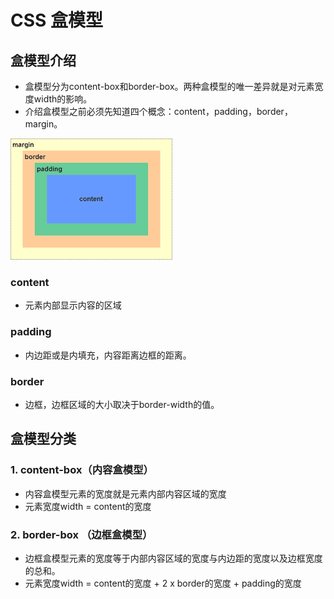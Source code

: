 # CSS 盒模型

## 盒模型介绍

* 盒模型分为content-box和border-box。两种盒模型的唯一差异就是对元素宽度width的影响。
* 介绍盒模型之前必须先知道四个概念：content，padding，border，margin。

![盒模型介绍](./src/images/box-sizing.png)

### content

* 元素内部显示内容的区域

### padding

* 内边距或是内填充，内容距离边框的距离。

### border

* 边框，边框区域的大小取决于border-width的值。

## 盒模型分类

### 1. content-box（内容盒模型）

* 内容盒模型元素的宽度就是元素内部内容区域的宽度
* 元素宽度width = content的宽度

### 2. border-box （边框盒模型）

* 边框盒模型元素的宽度等于内部内容区域的宽度与内边距的宽度以及边框宽度的总和。
* 元素宽度width = content的宽度 + 2 x border的宽度 + padding的宽度


